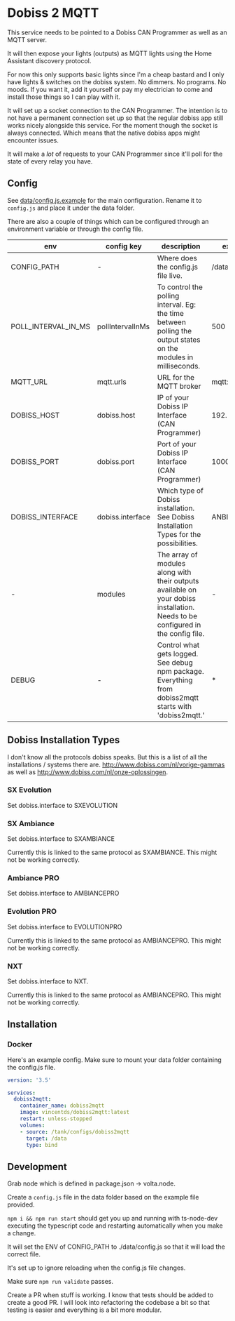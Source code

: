 # Dobiss 2 MQTT

This service needs to be pointed to a Dobiss CAN Programmer as well as an MQTT
server.

It will then expose your lights (outputs) as MQTT lights using the Home Assistant
discovery protocol.

For now this only supports basic lights since I'm a cheap bastard and I only have
lights & switches on the dobiss system. No dimmers. No programs. No moods. If
you want it, add it yourself or pay my electrician to come and install those
things so I can play with it.

It will set up a socket connection to the CAN Programmer. The intention is to
not have a permanent connection set up so that the regular dobiss app still
works nicely alongside this service. For the moment though the socket is always
connected. Which means that the native dobiss apps might encounter issues.

It will make a *lot* of requests to your CAN Programmer since it'll poll for
the state of every relay you have.

## Config

See [data/config.js.example](data/config.js.example) for the main configuration. Rename it
to `config.js` and place it under the data folder.

There are also a couple of things which can be configured through an environment variable or through the config file.

| env                 | config key       | description                                                                                                                     | example         |
|---------------------|------------------|---------------------------------------------------------------------------------------------------------------------------------|-----------------|
| CONFIG_PATH         | -                | Where does the config.js file live.                                                                                             | /data/config.js |
| POLL_INTERVAL_IN_MS | pollIntervalInMs | To control the polling interval. Eg: the time between polling the output states on the modules in milliseconds.                 | 500             |
| MQTT_URL            | mqtt.urls        | URL for the MQTT broker                                                                                                         | mqtt://host     |
| DOBISS_HOST         | dobiss.host      | IP of your Dobiss IP Interface (CAN Programmer)                                                                                 | 192.168.0.2     |
| DOBISS_PORT         | dobiss.port      | Port of your Dobiss IP Interface (CAN Programmer)                                                                               | 10001           |
| DOBISS_INTERFACE    | dobiss.interface | Which type of Dobiss installation. See Dobiss Installation Types for the possibilities.                                         | ANBIANCEPRO     |
| -                   | modules          | The array of modules along with their outputs available on your dobiss installation. Needs to be configured in the config file. | -               |
| DEBUG               | -                | Control what gets logged. See debug npm package. Everything from dobiss2mqtt starts with 'dobiss2mqtt.'                         | *               |

## Dobiss Installation Types

I don't know all the protocols dobiss speaks. But this is a list of all the installations / systems there are. 
http://www.dobiss.com/nl/vorige-gammas as well as http://www.dobiss.com/nl/onze-oplossingen.

### SX Evolution
Set dobiss.interface to SXEVOLUTION

### SX Ambiance
Set dobiss.interface to SXAMBIANCE

Currently this is linked to the same protocol as SXAMBIANCE. This might not be working correctly.

### Ambiance PRO
Set dobiss.interface to AMBIANCEPRO

### Evolution PRO
Set dobiss.interface to EVOLUTIONPRO

Currently this is linked to the same protocol as AMBIANCEPRO. This might not be working correctly.

### NXT
Set dobiss.interface to NXT.

Currently this is linked to the same protocol as AMBIANCEPRO. This might not be working correctly.

## Installation

### Docker

Here's an example config. Make sure to mount your data folder containing the
config.js file.

``` yaml
version: '3.5'

services:
  dobiss2mqtt:
    container_name: dobiss2mqtt
    image: vincentds/dobiss2mqtt:latest
    restart: unless-stopped
    volumes:
    - source: /tank/configs/dobiss2mqtt
      target: /data
      type: bind
```

## Development

Grab node which is defined in package.json -> volta.node.

Create a `config.js` file in the data folder based on the example file provided.

`npm i && npm run start` should get you up and running with ts-node-dev
executing the typescript code and restarting automatically when you make a change.

It will set the ENV of CONFIG_PATH to ./data/config.js so that it will load the
correct file.

It's set up to ignore reloading when the config.js file changes.

Make sure `npm run validate` passes.

Create a PR when stuff is working. I know that tests should be added to create a
good PR. I will look into refactoring the codebase a bit so that testing is
easier and everything is a bit more modular.

